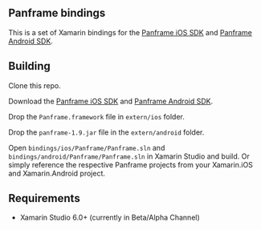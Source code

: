 ## Panframe bindings

This is a set of Xamarin bindings for the [Panframe iOS SDK][0] and [Panframe Android SDK][1].


## Building

Clone this repo.

Download the [Panframe iOS SDK][0] and [Panframe Android SDK][1].

Drop the `Panframe.framework` file in `extern/ios` folder.

Drop the `panframe-1.9.jar` file in the `extern/android` folder.

Open `bindings/ios/Panframe/Panframe.sln` and `bindings/android/Panframe/Panframe.sln` in Xamarin Studio and build.  Or simply reference the respective Panframe projects from your Xamarin.iOS and Xamarin.Android project.


## Requirements

* Xamarin Studio 6.0+ (currently in Beta/Alpha Channel)

[0]:http://www.panframe.com/get-it/panframe-1-9-for-ios/
[1]:http://www.panframe.com/get-it/panframe-1-9-for-android/


